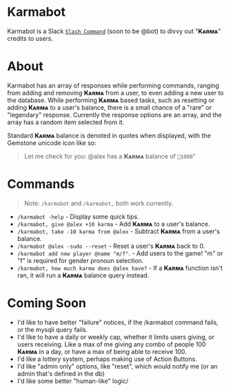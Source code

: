 # Karmabot
Karmabot is a Slack [`Slash Command`](https://api.slack.com/slash-commands) (soon to be @bot) to divvy out "**Ҝᴀʀᴍᴀ**" credits to users.

# About
Karmabot has an array of responses while performing commands, ranging from adding and removing **Ҝᴀʀᴍᴀ** from a user, to even adding a new user to the database. While performing **Ҝᴀʀᴍᴀ** based tasks, such as resetting or adding **Ҝᴀʀᴍᴀ** to a user's balance, there is a small chance of a "rare" or "legendary" response. Currently the response options are an array, and the array has a random item selected from it.

Standard **Ҝᴀʀᴍᴀ** balance is denoted in quotes when displayed, with the Gemstone unicode icon like so:

>Let me check for you:
>@alex has a **Ҝᴀʀᴍᴀ** balance of `💎1000`"

# Commands
>Note: `/karmabot` and `/karmabot,` both work currently.

- `/karmabot -help` - Display some quick tips.
- `/karmabot, give @alex +10 karma` - Add **Ҝᴀʀᴍᴀ** to a user's balance.
- `/karmabot, take -10 karma from @alex` - Subtract **Ҝᴀʀᴍᴀ** from a user's balance.
- `/karmabot @alex -sudo --reset` - Reset a user's **Ҝᴀʀᴍᴀ** back to 0.
- `/karmabot add new player @name "m/f"`. - Add users to the game! "m" or "f" is required for gender pronoun selection.
- `/karmabot, how much karma does @alex have?` - If a **Ҝᴀʀᴍᴀ** function isn't ran, it will run a **Ҝᴀʀᴍᴀ** balance query instead.

# Coming Soon
- I'd like to have better "failure" notices, if the /karmabot command fails, or the mysqli query fails.
- I'd like to have a daily or weekly cap, whether it limits users giving, or users receiving. Like a max of me giving any combo of people 100 **Ҝᴀʀᴍᴀ** in a day, or have a max of being able to receive 100.
- I'd like a lottery system, perhaps making use of Action Buttons.
- I'd like "admin only" options, like "reset", which would notify me (or an admin that's defined in the db)
- I'd like some better "human-like" logic/
